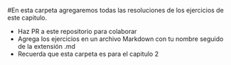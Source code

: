 #En esta carpeta agregaremos todas las resoluciones de los ejercicios de este capitulo.

- Haz PR a este repositorio para colaborar
- Agrega los ejercicios en un archivo Markdown con tu nombre seguido de la extensión .md
- Recuerda que esta carpeta es para el capitulo 2


